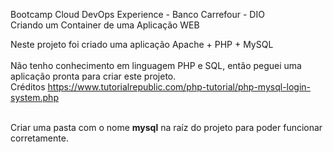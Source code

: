 Bootcamp Cloud DevOps Experience - Banco Carrefour - DIO <br>
Criando um Container de uma Aplicação WEB <br>

Neste projeto foi criado uma aplicação Apache + PHP + MySQL<br><br>
Não tenho conhecimento em linguagem PHP e SQL, então peguei uma aplicação pronta para criar este projeto.<br>
Créditos https://www.tutorialrepublic.com/php-tutorial/php-mysql-login-system.php<br><br>

Criar uma pasta com o nome <b>mysql</b> na raíz do projeto para poder funcionar corretamente.
